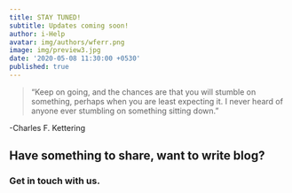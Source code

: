 ```yaml
---
title: STAY TUNED!
subtitle: Updates coming soon!
author: i-Help
avatar: img/authors/wferr.png
image: img/preview3.jpg
date: '2020-05-08 11:30:00 +0530'
published: true
---
```

> “Keep on going, and the chances are that you will stumble on something, perhaps when you are least expecting it. I never heard of anyone ever stumbling on something sitting down.”

-Charles F. Kettering

## Have something to share, want to write blog?
### Get in touch with us.
